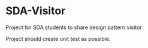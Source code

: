 # SDA-Visitor
Project for SDA students to share design pattern visitor

Project should create unit test as possible.
